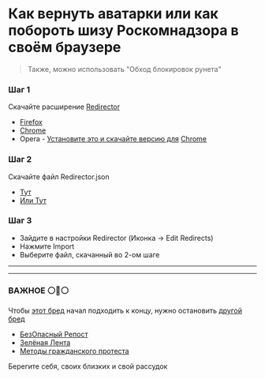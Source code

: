 # Как вернуть аватарки или как побороть шизу Роскомнадзора в своём браузере
> Также, можно использовать "Обход блокировок рунета"

### Шаг 1
Скачайте расширение [Redirector](https://github.com/einaregilsson/Redirector)
- [Firefox](https://addons.mozilla.org/ru/firefox/addon/redirector/)
- [Chrome](https://chrome.google.com/webstore/detail/redirector/ocgpenflpmgnfapjedencafcfakcekcd)
- Opera - [Установите это и скачайте версию для](https://addons.opera.com/en/extensions/details/install-chrome-extensions/) [Chrome](https://chrome.google.com/webstore/detail/redirector/ocgpenflpmgnfapjedencafcfakcekcd)

### Шаг 2
Скачайте файл Redirector.json
- [Тут](https://raw.githubusercontent.com/NoPlagiarism/UnblockYouTubeRU/master/Redirector.json)
- [Или Тут](https://github.com/NoPlagiarism/UnblockYouTubeRU/releases/download/V0.0.1/Redirector.json)

### Шаг 3
- Зайдите в настройки Redirector (Иконка -> Edit Redirects)
- Нажмите Import
- Выберите файл, скачанный во 2-ом шаге


---
---

### ВАЖНОЕ :white_circle::large_blue_circle::white_circle:
Чтобы [этот бред](https://t.me/zatelecom/21920) начал подходить к концу, нужно остановить [другой бред](https://wikiless.org/wiki/Вторжение_России_на_Украину_(2022)?lang=ru)
- [БезОпасный Репост](https://www.bezopasnyirepost.com/)
- [Зелёная Лента](https://t.me/+LPYeeGmXI1EzZmE6)
- [Методы гражданского протеста](https://partisans.super.site/)

Берегите себя, своих близких и свой рассудок
